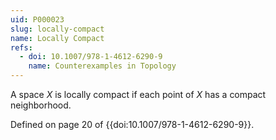 ```yaml
---
uid: P000023
slug: locally-compact
name: Locally Compact
refs:
  - doi: 10.1007/978-1-4612-6290-9
    name: Counterexamples in Topology
---
```

A space $X$ is locally compact if each point of $X$ has a compact neighborhood.

Defined on page 20 of {{doi:10.1007/978-1-4612-6290-9}}.
